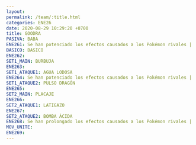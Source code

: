 ```yaml
---
layout: 
permalink: /team/:title.html
categories: ENE26
date: 2020-08-29 10:29:20 +0700
title: GOODRA
PASIVA: BABA
ENE261: Se han potenciado los efectos causados a los Pokémon rivales | 8% -> 10%.
BASICO: BASICO
ENE262: 
SET1_MAIN: BURBUJA
ENE263: 
SET1_ATAQUE1: AGUA LODOSA
ENE264: Se han potenciado los efectos causados a los Pokémon rivales | 10% -> 15% .
SET1_ATAQUE2: PULSO DRAGÓN
ENE265: 
SET2_MAIN: PLACAJE
ENE266: 
SET2_ATAQUE1: LATIGAZO
ENE267: 
SET2_ATAQUE2: BOMBA ÁCIDA
ENE268: Se han prolongado los efectos causados a los Pokémon rivales | 0,6 s -> 1s.
MOV_UNITE: 
ENE269:
---
```

